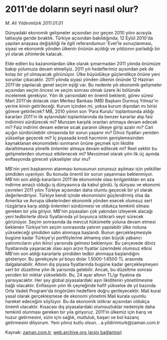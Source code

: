 # 2011'de doların seyri nasıl olur?

*M. Ali Yıldırımtürk 2011.01.01*

<td class="columnist-detail">
<p>Dünyadaki ekonomik gelişmeler açısından zor geçen 2010 yılını acısıyla tatlısıyla geride bıraktık. Türkiye açısından bakıldığında; 12 Eylül 2010'da yapılan anayasa değişikliği ile ilgili referandumun 'Evet'le sonuçlanması, siyasi ve ekonomik yönden ülkenin önünün açıldığı ve yıldızının parladığı bir yıl olarak zihinlerde kalacak.</p>
<p>
<div id="haberMetinDiv">
<p> Elde edilen bu kazanımlardan ülke olarak şımarmadan 2011 yılında önümüze bakıp yolumuza devam etmeliyiz. 2011 yılı hedeflerimiz açısından pek de kolay bir yıl olmayacak görünüyor. Ülke büyüdükçe güçlendikçe önüne yeni sorunlar çıkacaktır. 2011 yılında siyasi yönden ülkenin önünde 12 Haziran 2011'de yapılacak genel seçim eşiği var. Bu nedenle yılı ekonomik gelişmeler açısından seçim öncesi ve seçim sonrası olmak üzere iki bölümde incelemek gerekiyor. Yılın ilk yarısındaki en önemli beklenti, görev süresi Mart 2011'de dolacak olan Merkez Bankası (MB) Başkanı Durmuş Yılmaz'ın yerine kimin getirileceği. Kurum içinden mi, yoksa kurum dışından mı birisi göreve getirilecek? MB, 2010 yılının son 'Para Kurulu' toplantısında aldığı kararları 2011'in ilk aylarındaki toplantılarında da benzer kararlar alıp faiz indirimini sürdürecek mi? Munzam karşılık oranları artmaya devam edecek mi? Faiz indirimi devam ederse sıcak paranın ülkeye girişi azalır mı? Cari açığın sürdürülebilir olmasında bir sorun yaşanır mı? Döviz fiyatları yeniden yükselişe geçecek mi? İç piyasada kredi hacminin genişlemesinden kaynaklanan ekonomideki ısınmanın önüne geçmek için likidite daraltılmasına yönelik önlemler almaya devam edilecek mi? Reel sektör bu gelişmelerden olumsuz etkilenecek mi? Mevsimsel olarak yılın ilk üç ayında enflasyonda göreceli yükselişler olur mu? 
<p> MB'nin yeni başkanının atanması konusunun sorunsuz aşılması için yetkililer şimdiden uyarılıyor. Bu konuda önemli bir sorun yaşanması beklenmiyor. MB'nin son aldığı kararların 2011'de ekonomide olası kırılganlıkları en aza indirme amaçlı olduğu iş dünyasınca da kabul gördü. İş dünyası ve ekonomi çevreleri 2011 yılını Türkiye açısından daha olumlu geçecek bir yıl olarak değerlendiriyor. Türkiye kendi içinde ekonomisini güçlendirmiş olsa da Amerika ve Avrupa ülkelerinden ekonomik yönden esecek olumsuz sert rüzgârlara karşı aldığı önlemleri sürdürmesi ve oldukça temkinli olması gereken bir yıla giriyor. MB'nin piyasaları çok yakından izleyerek alacağı yeni tedbirlerle döviz fiyatlarında yıl boyunca istikrarlı seyir sürecek görünüyor. Seçim sonrasında da mevcut hükümetle yoluna devam etmesi beklenen Türkiye'nin seçim sonrasında yatırım yapılabilir ülke notuna yükseleceği şimdiden satın alınmaya başlandı. Bunun gerçekleşmesiyle bugüne kadar Türkiye'yi portföylerine almamış olan büyük yabancı yatırımcıların yılın ikinci yarısında gelmesi bekleniyor. Bu çerçevede döviz fiyatlarında yaşanacak olası aşırı arzın fiyatlar üzerindeki olumsuz etkisi MB'nin son aldığı kararlarla şimdiden tedbir alınmaya başlandığını gösteriyor. Bu gerekçeyle yıl boyu dolar 1.5000-1.6500 TL arasında dalgalanabilir. Altının dış piyasa fiyatlarında bugüne kadar gerçekleşmeyen sert bir düzeltme yılın ilk yarısında gelebilir. Ancak, bu düzeltme sonrası yeniden bir miktar yükselebilir. Bu, 24 ayar altının TL/gr fiyatına da yansıyacaktır. Her şey global piyasalardaki aşırı likiditenin yönetilmesine bağlı olacaktır. Enflasyon yılın ilk çeyreğinde hafif yükselse de yıl bazında Orta Vadeli Program'da öngörülen hedeflere doğru gerileyecektir. Mali kural yasal olarak gerçekleşmese de ekonomi yönetimi Mali kurala uyumlu hareket edeceğini söylüyor. Bu da ekonomik istikrar açısından oldukça önemli olacaktır. Kısacası dış piyasalardaki olumsuzluklar nedeniyle daha temkinli olunması gereken bir yıla giriyoruz. 2011'in ülkemiz için barış ve huzur getirmesini, sizin için sağlık, mutluluk, başarı ve bol kazanç getirmesini diliyorum. Yeni yılınız kutlu olsun. . a.yildirimturk@zaman.com.tr </p></p></div>
</p>
<a href="http://web.archive.org/web/20110102040113/mailto:a.yildirimturk@zaman.com.tr">
</a></td>

Kaynak: [zaman.com.tr](http://zaman.com.tr/yazar.do?yazino=1072761), [web.archive.org (arşiv bağlantısı)](http://web.archive.org/web/20110102040113/http://zaman.com.tr:80/yazar.do?yazino=1072761)
